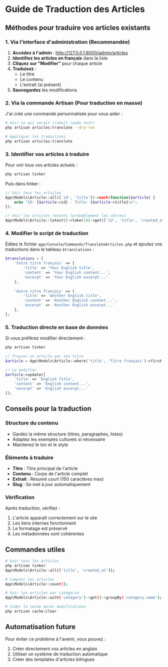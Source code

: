 # Guide de Traduction des Articles

## Méthodes pour traduire vos articles existants

### 1. Via l'interface d'administration (Recommandée)

1. **Accédez à l'admin** : http://127.0.0.1:8000/admin/articles
2. **Identifiez les articles en français** dans la liste
3. **Cliquez sur "Modifier"** pour chaque article
4. **Traduisez** :
   - Le titre
   - Le contenu
   - L'extrait (si présent)
5. **Sauvegardez** les modifications

### 2. Via la commande Artisan (Pour traduction en masse)

J'ai créé une commande personnalisée pour vous aider :

```bash
# Voir ce qui serait traduit (mode test)
php artisan articles:translate --dry-run

# Appliquer les traductions
php artisan articles:translate
```

### 3. Identifier vos articles à traduire

Pour voir tous vos articles actuels :

```bash
php artisan tinker
```

Puis dans tinker :
```php
// Voir tous les articles
App\Models\Article::all(['id', 'title'])->each(function($article) {
    echo "ID: {$article->id} - Title: {$article->title}\n";
});

// Voir les articles récents (probablement les vôtres)
App\Models\Article::latest()->take(10)->get(['id', 'title', 'created_at']);
```

### 4. Modifier le script de traduction

Éditez le fichier `app/Console/Commands/TranslateArticles.php` et ajoutez vos traductions dans le tableau `$translations` :

```php
$translations = [
    'Votre titre français' => [
        'title' => 'Your English title',
        'content' => 'Your English content...',
        'excerpt' => 'Your English excerpt...'
    ],
    
    'Autre titre français' => [
        'title' => 'Another English title',
        'content' => 'Another English content...',
        'excerpt' => 'Another English excerpt...'
    ],
];
```

### 5. Traduction directe en base de données

Si vous préférez modifier directement :

```bash
php artisan tinker
```

```php
// Trouver un article par son titre
$article = App\Models\Article::where('title', 'Titre français')->first();

// Le modifier
$article->update([
    'title' => 'English Title',
    'content' => 'English content...',
    'excerpt' => 'English excerpt...'
]);
```

## Conseils pour la traduction

### Structure du contenu
- Gardez la même structure (titres, paragraphes, listes)
- Adaptez les exemples culturels si nécessaire
- Maintenez le ton et le style

### Éléments à traduire
- **Titre** : Titre principal de l'article
- **Contenu** : Corps de l'article complet
- **Extrait** : Résumé court (150 caractères max)
- **Slug** : Se met à jour automatiquement

### Vérification
Après traduction, vérifiez :
1. L'article apparaît correctement sur le site
2. Les liens internes fonctionnent
3. Le formatage est préservé
4. Les métadonnées sont cohérentes

## Commandes utiles

```bash
# Voir tous les articles
php artisan tinker
App\Models\Article::all(['title', 'created_at']);

# Compter les articles
App\Models\Article::count();

# Voir les articles par catégorie
App\Models\Article::with('category')->get()->groupBy('category.name');

# Vider le cache après modifications
php artisan cache:clear
```

## Automatisation future

Pour éviter ce problème à l'avenir, vous pouvez :
1. Créer directement vos articles en anglais
2. Utiliser un système de traduction automatique
3. Créer des templates d'articles bilingues
